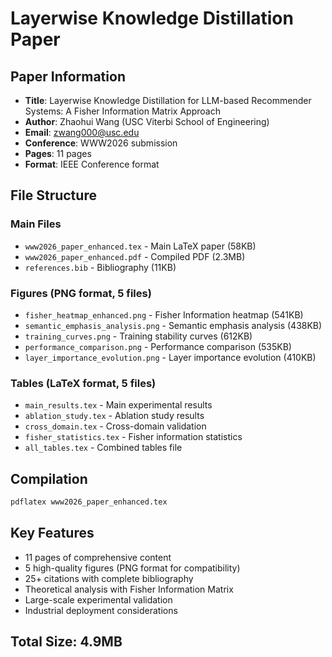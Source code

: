 # Layerwise Knowledge Distillation Paper

## Paper Information
- **Title**: Layerwise Knowledge Distillation for LLM-based Recommender Systems: A Fisher Information Matrix Approach
- **Author**: Zhaohui Wang (USC Viterbi School of Engineering)
- **Email**: zwang000@usc.edu
- **Conference**: WWW2026 submission
- **Pages**: 11 pages
- **Format**: IEEE Conference format

## File Structure

### Main Files
- `www2026_paper_enhanced.tex` - Main LaTeX paper (58KB)
- `www2026_paper_enhanced.pdf` - Compiled PDF (2.3MB)
- `references.bib` - Bibliography (11KB)

### Figures (PNG format, 5 files)
- `fisher_heatmap_enhanced.png` - Fisher Information heatmap (541KB)
- `semantic_emphasis_analysis.png` - Semantic emphasis analysis (438KB)  
- `training_curves.png` - Training stability curves (612KB)
- `performance_comparison.png` - Performance comparison (535KB)
- `layer_importance_evolution.png` - Layer importance evolution (410KB)

### Tables (LaTeX format, 5 files)
- `main_results.tex` - Main experimental results
- `ablation_study.tex` - Ablation study results
- `cross_domain.tex` - Cross-domain validation
- `fisher_statistics.tex` - Fisher information statistics
- `all_tables.tex` - Combined tables file

## Compilation
```bash
pdflatex www2026_paper_enhanced.tex
```

## Key Features
- 11 pages of comprehensive content
- 5 high-quality figures (PNG format for compatibility)
- 25+ citations with complete bibliography
- Theoretical analysis with Fisher Information Matrix
- Large-scale experimental validation
- Industrial deployment considerations

## Total Size: 4.9MB
